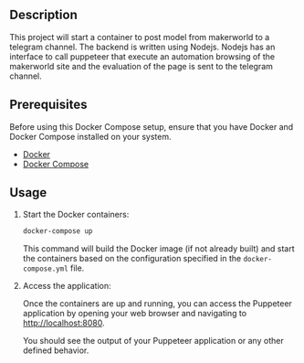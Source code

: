 ## Description

This project will start a container to post model from makerworld to a telegram channel.
The backend is written using Nodejs. Nodejs has an interface to call puppeteer that execute an automation browsing of the makerworld site and the evaluation of the page is sent to the telegram channel.


## Prerequisites

Before using this Docker Compose setup, ensure that you have Docker and Docker Compose installed on your system.

- [Docker](https://www.docker.com/get-started)
- [Docker Compose](https://docs.docker.com/compose/install/)

## Usage
1. Start the Docker containers:

   ```bash
   docker-compose up
   ```

   This command will build the Docker image (if not already built) and start the containers based on the configuration specified in the `docker-compose.yml` file.

4. Access the application:

   Once the containers are up and running, you can access the Puppeteer application by opening your web browser and navigating to [http://localhost:8080](http://localhost:8282).

   You should see the output of your Puppeteer application or any other defined behavior.